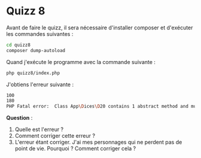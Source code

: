 # Quizz 8

Avant de faire le quizz, il sera nécessaire d'installer composer et d'exécuter les commandes suivantes :

```bash
cd quizz8
composer dump-autoload
```

Quand j'exécute le programme avec la commande suivante :

```bash
php quizz8/index.php
```

J'obtiens l'erreur suivante :

```bash
100
180
PHP Fatal error:  Class App\Dices\D20 contains 1 abstract method and must therefore be declared abstract or implement the remaining methods (App\Dices\DiceInterface::roll) in /home/zak/Documents/code/quizz-entretien/quizz8/Dices/D20.php on line 5
```

**Question** : 
1. Quelle est l'erreur ?
2. Comment corriger cette erreur ?
3. L'erreur étant corriger. J'ai mes personnages qui ne perdent pas de point de vie. Pourquoi ? Comment corriger cela ?
